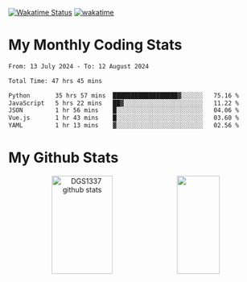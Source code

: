 [![Wakatime Status](https://github.com/noopurphalak/noopurphalak/workflows/wakatime-status-update/badge.svg)](https://github.com/noopurphalak/noopurphalak/actions/workflows/main.yml)
[![wakatime](https://wakatime.com/badge/user/80ace140-ef40-4fdd-b8ed-f3be3d2e1aea.svg)](https://wakatime.com/@80ace140-ef40-4fdd-b8ed-f3be3d2e1aea)

# My Monthly Coding Stats

<!--START_SECTION:waka-->

```txt
From: 13 July 2024 - To: 12 August 2024

Total Time: 47 hrs 45 mins

Python       35 hrs 57 mins  ██████████████████▓░░░░░░   75.16 %
JavaScript   5 hrs 22 mins   ██▓░░░░░░░░░░░░░░░░░░░░░░   11.22 %
JSON         1 hr 56 mins    █░░░░░░░░░░░░░░░░░░░░░░░░   04.06 %
Vue.js       1 hr 43 mins    █░░░░░░░░░░░░░░░░░░░░░░░░   03.60 %
YAML         1 hr 13 mins    ▓░░░░░░░░░░░░░░░░░░░░░░░░   02.56 %
```

<!--END_SECTION:waka-->

# My Github Stats
<div style="text-align: center;">
  <img width="49%" height="195px" src="https://github-readme-stats-sigma-five.vercel.app/api?username=noopurphalak&show_icons=true&count_private=true&hide_border=true&title_color=ecf2f8&icon_color=0d1117&text_color=FFFFFF&bg_color=0d1117" alt="DGS1337 github stats" />
  <img width="41%" height="195px" src="https://github-readme-stats-sigma-five.vercel.app/api/top-langs/?username=noopurphalak&layout=compact&hide_border=true&title_color=ecf2f8&text_color=FFFFFF&bg_color=0d1117" />
</div>
